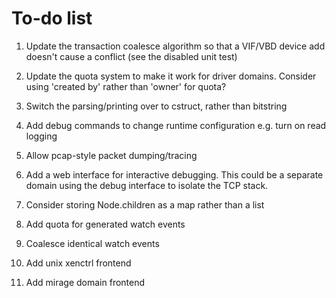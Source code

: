 To-do list
==========

  1. Update the transaction coalesce algorithm so that a VIF/VBD device
     add doesn't cause a conflict (see the disabled unit test)

  2. Update the quota system to make it work for driver domains.
     Consider using 'created by' rather than 'owner' for quota?

  3. Switch the parsing/printing over to cstruct, rather than bitstring

  4. Add debug commands to change runtime configuration e.g. turn on read logging

  5. Allow pcap-style packet dumping/tracing

  6. Add a web interface for interactive debugging. This could be a separate
     domain using the debug interface to isolate the TCP stack.

  7. Consider storing Node.children as a map rather than a list

  8. Add quota for generated watch events

  9. Coalesce identical watch events

  10. Add unix xenctrl frontend

  11. Add mirage domain frontend

